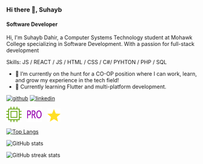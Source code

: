 ### Hi there 👋, Suhayb
#### Software Developer
Hi, I'm Suhayb Dahir, a Computer Systems Technology student
at Mohawk College specializing in Software Development. With
a passion for full-stack development

Skills: JS / REACT / JS / HTML / CSS / C#/ PYHTON / PHP / SQL

- 🔭 I’m currently on the hunt for a CO-OP position where I can work, learn, and grow my experience in the tech field! 
- 🌱 Currently learning Flutter and multi-platform development.



[<img src='https://cdn.jsdelivr.net/npm/simple-icons@3.0.1/icons/github.svg' alt='github' height='40'>](https://github.com/Suhayb2015)  [<img src='https://cdn.jsdelivr.net/npm/simple-icons@3.0.1/icons/linkedin.svg' alt='linkedin' height='40'>]([https://www.linkedin.com/in/https://www.linkedin.com/in/suhayb-dahir/](https://www.linkedin.com/in/suhayb-dahir/))  

<a href='https://docs.github.com/en/developers'><img src='https://raw.githubusercontent.com/acervenky/animated-github-badges/master/assets/devbadge.gif' width='40' height='40'></a> <a href='https://github.com/pricing'><img src='https://raw.githubusercontent.com/acervenky/animated-github-badges/master/assets/pro.gif' width='40' height='40'></a> <a href='https://stars.github.com/'><img src='https://raw.githubusercontent.com/acervenky/animated-github-badges/master/assets/starbadge.gif' width='35' height='35'></a> 

[![Top Langs](https://github-readme-stats.vercel.app/api/top-langs/?username=Suhayb2015)](https://github.com/anuraghazra/github-readme-stats)

![GitHub stats](https://github-readme-stats.vercel.app/api?username=Suhayb2015&show_icons=true)  

![GitHub streak stats](https://streak-stats.demolab.com/?user=Suhayb2015)  

